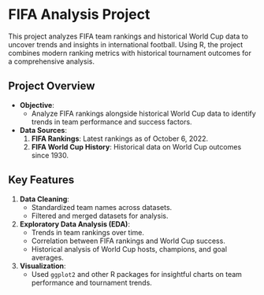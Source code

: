 # FIFA Analysis Project

This project analyzes FIFA team rankings and historical World Cup data to uncover trends and insights in international football. Using R, the project combines modern ranking metrics with historical tournament outcomes for a comprehensive analysis.

## Project Overview
- **Objective**: 
  - Analyze FIFA rankings alongside historical World Cup data to identify trends in team performance and success factors.
- **Data Sources**:
  1. **FIFA Rankings**: Latest rankings as of October 6, 2022.
  2. **FIFA World Cup History**: Historical data on World Cup outcomes since 1930.

## Key Features
1. **Data Cleaning**:
   - Standardized team names across datasets.
   - Filtered and merged datasets for analysis.
2. **Exploratory Data Analysis (EDA)**:
   - Trends in team rankings over time.
   - Correlation between FIFA rankings and World Cup success.
   - Historical analysis of World Cup hosts, champions, and goal averages.
3. **Visualization**:
   - Used `ggplot2` and other R packages for insightful charts on team performance and tournament trends.
